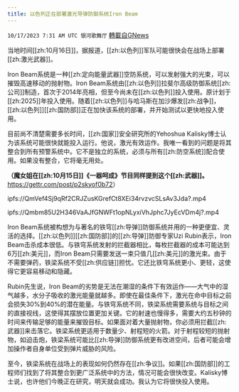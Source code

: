 ```yaml
---
title: 以色列正在部署激光导弹防御系统Iron Beam
---
```

`10/17/2023 7:31 AM UTC 银河歌舞厅` [轉載自GNews](https://gnews.org/articles/1843722)

当地时间[[zh:10月16日]]，据报道，[[zh:以色列]]军队可能很快会在战场上部署[[zh:激光武器]]。

Iron Beam系统是一种[[zh:定向能量武器]]空防系统，可以发射强大的光束，可以摧毁高速移动的抛射物。Iron Beam系统由[[zh:以色列]]拉斐尔高级防御系统[[zh:公司]]制造，首次于2014年亮相，但至今尚未在[[zh:以色列]]投入使用。原计划于[[zh:2025]]年投入使用。随着[[zh:以色列]]与哈马斯在加沙爆发[[zh:战争]]，[[zh:以色列]][[zh:国防部]]正在加快该系统的部署，并开始测试以更快地投入使用。

目前尚不清楚需要多长时间，[[zh:国家]]安全研究所的Yehoshua Kalisky博士认为该系统可能很快就能投入运行。他说，激光有效运作。我唯一看到的问题是将其整合到所有预警系统中。它不是独立的系统，必须与所有[[zh:防空系统]]配合使用。如果没有整合，它将毫无用处。

**（魔女姐在[[zh:10月15日]]《一器呵成》节目同样提到这个[[zh:武器]]。**<https://gettr.com/post/p2skyof0b72>）

ipfs://QmVef4Sj9qRf2CRJZusKGrefCt8XEi34rvzvcSLsAv3Jda?.mp4

ipfs://Qmbm85U2H346VaAJfGNWFt1opNLyxiVhJphc7JyEcVDm4j?.mp4

Iron Beam系统被构想为与著名的铁穹[[zh:导弹]]防御系统并用的一种更便宜、灵活的选择。[[zh:以色列]][[zh:国防部]]的[[zh:导弹]]防御专家Uzi Rubin表示，Iron Beam击杀成本很低。与铁穹系统发射的拦截器相比，每枚拦截器的成本可能达到6万[[zh:美元]]，而Iron Beam只需要发送一束只值几[[zh:美元]]的激光束。由于不需要弹药，铁梁系统不受[[zh:供应链]]担忧。它还比铁穹系统更小、更轻，这使得它更容易移动和隐藏。

Rubin先生说，Iron Beam的劣势是无法在潮湿的条件下有效运作——大气中的湿气越多，水分子吸收的激光能量就越多。即使在最佳条件下，激光在命中目标之前会损失30%到40%的潜在能量。与铁穹系统不同，铁梁系统需要系统与目标之间的直接视线，这使得其摆放位置更加关键。它的射速也慢得多，需要大约五秒钟的时间来传输足够的能量来摧毁目标。如果面对着大量抛射物，你必须用拦截[[zh:武器]]来击落它。铁梁系统更适用于数量少、射程短的火箭。对于射程较短的抛射物，如迫击炮，铁梁系统可能比[[zh:导弹]]防御系统更有改进空间，后者可能会增加操作者自身单位受到弹片威胁的风险。

至今，铁梁系统在战场上的表现如何仍然存在[[zh:争议]]。如果[[zh:国防部]]的工程师们找到了将其整合到更广泛系统中的方法，情况可能会很快改变。Kalisky博士说，也许他们今晚正在研究，明天就会成功。我认为它将很快投入使用。
